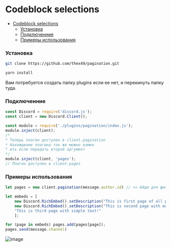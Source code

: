# Codeblock selections

- [Codeblock selections](#codeblock-selections)
    - [Установка](#%d0%a3%d1%81%d1%82%d0%b0%d0%bd%d0%be%d0%b2%d0%ba%d0%b0)
    - [Подключенние](#%d0%9f%d0%be%d0%b4%d0%ba%d0%bb%d1%8e%d1%87%d0%b5%d0%bd%d0%bd%d0%b8%d0%b5)
    - [Примеры использования](#%d0%9f%d1%80%d0%b8%d0%bc%d0%b5%d1%80%d1%8b-%d0%b8%d1%81%d0%bf%d0%be%d0%bb%d1%8c%d0%b7%d0%be%d0%b2%d0%b0%d0%bd%d0%b8%d1%8f)
### Установка

```bash
git clone https://github.com/thex49/pagination.git

yarn install
```

Вам потребуется создать папку plugins если ее нет, и перекинуть папку туда.

### Подключенние 
```js
const Discord = require('discord.js');
const client = new Discord.Client();

const module = require('./plugins/pagination/index.js');
module.inject(client);
/*
* Теперь плагин доступен в client.pagination
* Нахождение плагина так же можно измен
* ить если передать второй аргумент
*/
module.inject(client, 'pages');
// Плагин доступен в client.pages
```

### Примеры использования 

```js
let pages = new client.pagination(message.author.id) // <= Айди для фильтра

let embeds = [
    new Discord.RichEmbed().setDescription("This is first page of all pages!"),
    new Discord.RichEmbed().setDescription("This is second page with modifications!").setColor("RANDOM"),
    "This is third page with simple text!"
    ];

for (page in embeds) pages.add(pages[page]);
pages.send(message.channel)
```

![image](https://i.imgur.com/Bq0rhpt.gif)